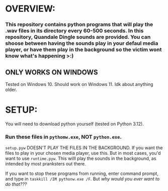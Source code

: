 # OVERVIEW:
### This repository contains python programs that will play the .wav files in its directory every 60-500 seconds. In this repository, Quandale Dingle sounds are provided. You can shoose between having the sounds play in your defaul media player, or have them play in the background so the victim wont know what's happening >:)

## ONLY WORKS ON WINDOWS
Tested on Windows 10. Should work on Windows 11. Idk about anything older.

# SETUP:
You will need to download python yourself (tested on Python 3.12).

### Run these files in `pythomw.exe`, NOT `python.exe`.
`setup.pyw` DOESN'T PLAY THE FILES IN THE BACKGROUND. If you want the files to play in your chosen media player, use this. 
But in most cases, you'd want to use `runtime.pyw`. This willl play the sounds in the background, as intended by most pranksters out there.

If you want to stop these programs from running, enter command prompt, and type in `taskkill /IM pythonw.exe /F`. But *why would you ever want to do that???*
